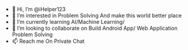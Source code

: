 - 👋 Hi, I’m @iHelper123
- 👀 I’m interested in Problem Solving And make this world better place
- 🌱 I’m currently learning AI/Machine Learning/
- 💞️ I’m looking to collaborate on Build Android App/ Web Application Problem Solving
- 📫 Reach me On Private Chat

<!---
iHelper123/iHelper123 is a ✨ special ✨ repository because its `README.md` (this file) appears on your GitHub profile.
You can click the Preview link to take a look at your changes.
--->
